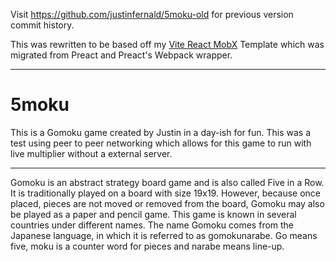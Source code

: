 Visit https://github.com/justinfernald/5moku-old for previous version commit history.

This was rewritten to be based off my [Vite React MobX](https://github.com/justinfernald/vite-react-mobx-template/) Template which was migrated from Preact and Preact's Webpack wrapper.

-----

# 5moku

This is a Gomoku game created by Justin in a day-ish for
fun. This was a test using peer to peer networking which
allows for this game to run with live multiplier without
a external server.

---

Gomoku is an abstract strategy board game and is also
called Five in a Row. It is traditionally played on a
board with size 19x19. However, because once placed,
pieces are not moved or removed from the board, Gomoku
may also be played as a paper and pencil game. This game
is known in several countries under different names. The
name Gomoku comes from the Japanese language, in which
it is referred to as gomokunarabe. Go means five, moku
is a counter word for pieces and narabe means line-up.
